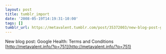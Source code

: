 ```yaml
---
layout: post
title: tumblr_import
date: '2008-05-19T14:19:31-10:00'
tags: []
tumblr_url: https://metavalent.tumblr.com/post/35372003/new-blog-post-google-health-terms-and-conditions
---
```

New blog post: Google Health: Terms and Conditions [http://metavalent.info/?p=751](http://metavalent.info/?p=751)

